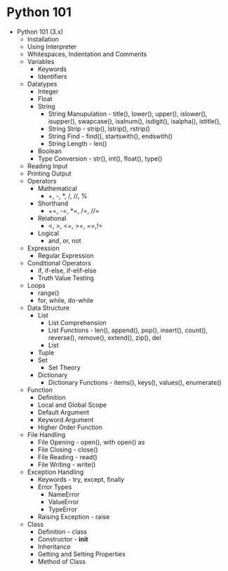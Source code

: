 # Python 101

* Python 101 (3.x)
  * Installation
  * Using Interpreter
  * Whitespaces, Indentation and Comments
  * Variables
    * Keywords
    * Identifiers
  * Datatypes
    * Integer
    * Float
    * String
      * String Manupulation - title(), lower(), upper(), islower(), isupper(), swapcase(), isalnum(), isdigit(), isalpha(), istitle(), 
      * String Strip - strip(), lstrip(), rstrip()
      * String Find - find(), startswith(), endswith()
      * String Length - len()
    * Boolean
    * Type Conversion - str(), int(), float(), type()
  * Reading Input
  * Printing Output
  * Operators
    * Mathematical
      * +, -, *, /, //, %
    * Shorthand
      * +=, -=, *=, /=, //=
    * Relational
      * <, >, <=, >=, ==,!=
    * Logical
      * and, or, not
  * Expression
    * Regular Expression
  * Conditional Operators
    * if, if-else, if-elif-else
    * Truth Value Testing
  * Loops
    * range()
    * for, while, do-while
  * Data Structure
    * List
      * List Comprehension
      * List Functions - len(), append(), pop(), insert(), count(), reverse(), remove(), extend(), zip(), del
      * List 
    * Tuple
    * Set
      * Set Theory
    * Dictionary
      * Dictionary Functions - items(), keys(), values(), enumerate()
  * Function
    * Definition
    * Local and Global Scope
    * Default Argument
    * Keyword Argument
    * Higher Order Function
  * File Handling
    * File Opening - open(), with open() as
    * File Closing - close()
    * File Reading - read()
    * File Writing - write()
  * Exception Handling
    * Keywords - try, except, finally
    * Error Types
      * NameError
      * ValueError
      * TypeError
    * Raising Exception - raise
  * Class
    * Definition - class
    * Constructor - __init__
    * Inheritance
    * Getting and Setting Properties
    * Method of Class
